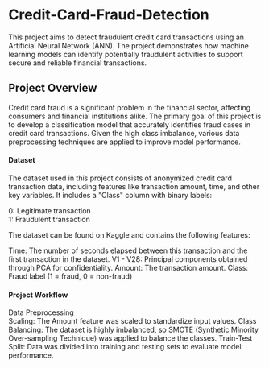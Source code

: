 # Credit-Card-Fraud-Detection
<p>This project aims to detect fraudulent credit card transactions using an Artificial Neural Network (ANN). The project demonstrates how machine learning models can identify potentially fraudulent activities to support secure and reliable financial transactions.</p>
<h2>Project Overview</h2>
<p>Credit card fraud is a significant problem in the financial sector, affecting consumers and financial institutions alike. The primary goal of this project is to develop a classification model that accurately identifies fraud cases in credit card transactions. Given the high class imbalance, various data preprocessing techniques are applied to improve model performance.</p>

<h4>Dataset</h4>
<p>The dataset used in this project consists of anonymized credit card transaction data, including features like transaction amount, time, and other key variables. It includes a "Class" column with binary labels:</p>
<p>0: Legitimate transaction
  <br>
1: Fraudulent transaction</p>
<p>
  The dataset can be found on Kaggle and contains the following features:

Time: The number of seconds elapsed between this transaction and the first transaction in the dataset.
V1 - V28: Principal components obtained through PCA for confidentiality.
Amount: The transaction amount.
Class: Fraud label (1 = fraud, 0 = non-fraud)
</p>
<h4>Project Workflow</h4>
<p>Data Preprocessing
<br>
Scaling: The Amount feature was scaled to standardize input values.
Class Balancing: The dataset is highly imbalanced, so SMOTE (Synthetic Minority Over-sampling Technique) was applied to balance the classes.
Train-Test Split: Data was divided into training and testing sets to evaluate model performance.
</p>
